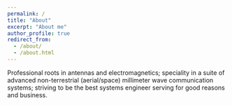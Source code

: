 ```yaml
---
permalink: /
title: "About"
excerpt: "About me"
author_profile: true
redirect_from: 
  - /about/
  - /about.html
---
```

Professional roots in antennas and electromagnetics; speciality in a suite of advanced non-terrestrial (aerial/space) millimeter wave communication systems; striving to be the best systems engineer serving for good reasons and business.
